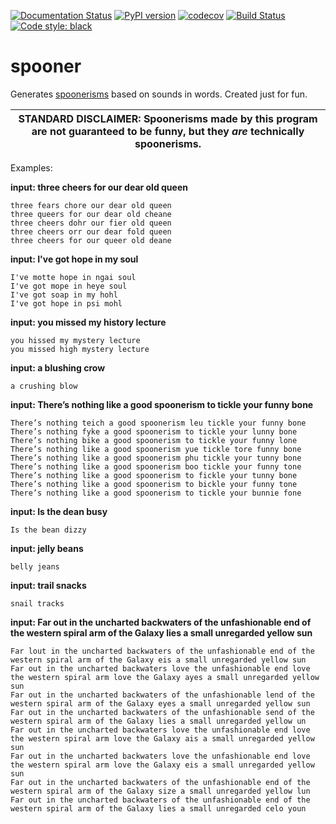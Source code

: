 [![Documentation Status](https://readthedocs.org/projects/spooner/badge/?version=latest)](https://spooner.readthedocs.io/en/latest/?badge=latest)
[![PyPI version](https://badge.fury.io/py/spooner.svg)](https://pypi.org/project/spooner/)
[![codecov](https://codecov.io/gh/danmaps/spooner/branch/master/graph/badge.svg)](https://codecov.io/gh/danmaps/spooner)
[![Build Status](https://dev.azure.com/danmaps/spooner/_apis/build/status/danmaps.spooner?branchName=master)](https://dev.azure.com/dannybmcvey0582/spooner/_build/latest?definitionId=1&branchName=master)
[![Code style: black](https://img.shields.io/badge/code%20style-black-000000.svg)](https://github.com/ambv/black) 

# spooner

Generates [spoonerisms](https://en.wikipedia.org/wiki/Spoonerism) based on sounds in words. Created just for fun.

| STANDARD DISCLAIMER: Spoonerisms made by this program are not guaranteed to be funny, but they *are* technically spoonerisms. |
| --- | 

Examples:

**input: three cheers for our dear old queen**
```
three fears chore our dear old queen
three queers for our dear old cheane
three cheers dohr our fier old queen
three cheers orr our dear fold queen
three cheers for our queer old deane
```
**input: I've got hope in my soul**
```
I've motte hope in ngai soul
I've got mope in heye soul
I've got soap in my hohl
I've got hope in psi mohl
```
**input: you missed my history lecture**
```
you hissed my mystery lecture
you missed high mystery lecture
```
**input: a blushing crow**
```
a crushing blow
```

**input: There’s nothing like a good spoonerism to tickle your funny bone**
```
There’s nothing teich a good spoonerism leu tickle your funny bone
There’s nothing fyke a good spoonerism to tickle your lunny bone
There’s nothing bike a good spoonerism to tickle your funny lone
There’s nothing like a good spoonerism yue tickle tore funny bone
There’s nothing like a good spoonerism phu tickle your tunny bone
There’s nothing like a good spoonerism boo tickle your funny tone
There’s nothing like a good spoonerism to fickle your tunny bone
There’s nothing like a good spoonerism to bickle your funny tone
There’s nothing like a good spoonerism to tickle your bunnie fone
```
**input: Is the dean busy**
```
Is the bean dizzy
```
**input: jelly beans**
```
belly jeans
```
**input: trail snacks**
```
snail tracks
```
**input: Far out in the uncharted backwaters of the unfashionable end of the western spiral arm of the Galaxy lies a small unregarded yellow sun**
```
Far lout in the uncharted backwaters of the unfashionable end of the western spiral arm of the Galaxy eis a small unregarded yellow sun
Far out in the uncharted backwaters love the unfashionable end love the western spiral arm love the Galaxy ayes a small unregarded yellow sun
Far out in the uncharted backwaters of the unfashionable lend of the western spiral arm of the Galaxy eyes a small unregarded yellow sun
Far out in the uncharted backwaters of the unfashionable send of the western spiral arm of the Galaxy lies a small unregarded yellow un
Far out in the uncharted backwaters love the unfashionable end love the western spiral arm love the Galaxy ais a small unregarded yellow sun
Far out in the uncharted backwaters love the unfashionable end love the western spiral arm love the Galaxy eis a small unregarded yellow sun
Far out in the uncharted backwaters of the unfashionable end of the western spiral arm of the Galaxy size a small unregarded yellow lun
Far out in the uncharted backwaters of the unfashionable end of the western spiral arm of the Galaxy lies a small unregarded celo youn
```